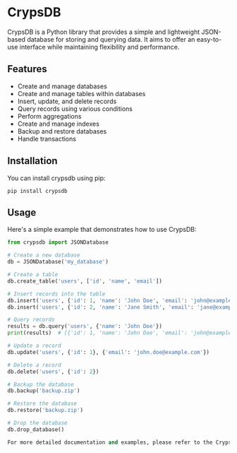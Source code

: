 # CrypsDB

CrypsDB is a Python library that provides a simple and lightweight JSON-based database for storing and querying data. It aims to offer an easy-to-use interface while maintaining flexibility and performance.

## Features

- Create and manage databases
- Create and manage tables within databases
- Insert, update, and delete records
- Query records using various conditions
- Perform aggregations
- Create and manage indexes
- Backup and restore databases
- Handle transactions

## Installation

You can install crypsdb using pip:

```shell
pip install crypsdb

```
## Usage

Here's a simple example that demonstrates how to use CrypsDB:

```python
from crypsdb import JSONDatabase

# Create a new database
db = JSONDatabase('my_database')

# Create a table
db.create_table('users', ['id', 'name', 'email'])

# Insert records into the table
db.insert('users', {'id': 1, 'name': 'John Doe', 'email': 'john@example.com'})
db.insert('users', {'id': 2, 'name': 'Jane Smith', 'email': 'jane@example.com'})

# Query records
results = db.query('users', {'name': 'John Doe'})
print(results)  # [{'id': 1, 'name': 'John Doe', 'email': 'john@example.com'}]

# Update a record
db.update('users', {'id': 1}, {'email': 'john.doe@example.com'})

# Delete a record
db.delete('users', {'id': 2})

# Backup the database
db.backup('backup.zip')

# Restore the database
db.restore('backup.zip')

# Drop the database
db.drop_database()

For more detailed documentation and examples, please refer to the CrypsDB Documentation.
